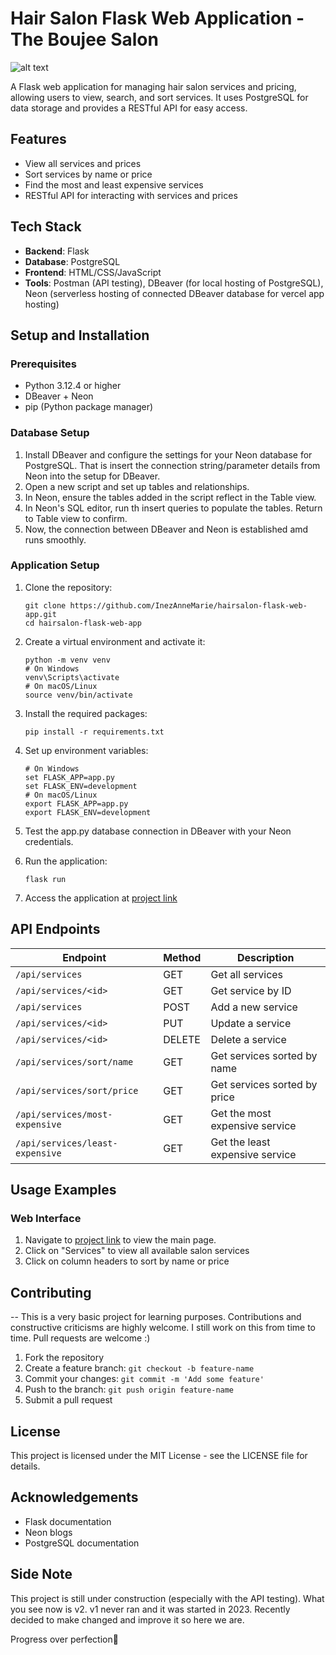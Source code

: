 # Hair Salon Flask Web Application - The Boujee Salon
![alt text](image.png)

A Flask web application for managing hair salon services and pricing, allowing users to view, search, and sort services. It uses PostgreSQL for data storage and provides a RESTful API for easy access.


## Features

* View all services and prices
* Sort services by name or price
* Find the most and least expensive services
* RESTful API for interacting with services and prices

## Tech Stack

* **Backend**: Flask
* **Database**: PostgreSQL
* **Frontend**: HTML/CSS/JavaScript
* **Tools**: Postman (API testing), DBeaver (for local hosting of PostgreSQL), Neon (serverless hosting of connected DBeaver database for vercel app hosting)

## Setup and Installation

### Prerequisites

- Python 3.12.4 or higher
- DBeaver + Neon
- pip (Python package manager)

### Database Setup

1. Install DBeaver and configure the settings for your Neon database for PostgreSQL. That is insert the connection string/parameter details from Neon into the setup for DBeaver.
2. Open a new script and set up tables and relationships.
3. In Neon, ensure the tables added in the script reflect in the Table view.
4. In Neon's SQL editor, run th insert queries to populate the tables. Return to Table view to confirm.
5. Now, the connection between DBeaver and Neon is established amd runs smoothly.

### Application Setup

1. Clone the repository:
   ```
   git clone https://github.com/InezAnneMarie/hairsalon-flask-web-app.git
   cd hairsalon-flask-web-app
   ```

2. Create a virtual environment and activate it:
   ```
   python -m venv venv
   # On Windows
   venv\Scripts\activate
   # On macOS/Linux
   source venv/bin/activate
   ```

3. Install the required packages:
   ```
   pip install -r requirements.txt
   ```

4. Set up environment variables:
   ```
   # On Windows
   set FLASK_APP=app.py
   set FLASK_ENV=development
   # On macOS/Linux
   export FLASK_APP=app.py
   export FLASK_ENV=development
   ```

5. Test the app.py database connection in DBeaver with your Neon credentials.

6. Run the application:
   ```
   flask run
   ```

7. Access the application at [project link](https://hair-salon-flask-web-app.vercel.app/)

## API Endpoints

| Endpoint | Method | Description |
|----------|--------|-------------|
| `/api/services` | GET | Get all services |
| `/api/services/<id>` | GET | Get service by ID |
| `/api/services` | POST | Add a new service |
| `/api/services/<id>` | PUT | Update a service |
| `/api/services/<id>` | DELETE | Delete a service |
| `/api/services/sort/name` | GET | Get services sorted by name |
| `/api/services/sort/price` | GET | Get services sorted by price |
| `/api/services/most-expensive` | GET | Get the most expensive service |
| `/api/services/least-expensive` | GET | Get the least expensive service |

## Usage Examples

### Web Interface

1. Navigate to [project link](https://hair-salon-flask-web-app.vercel.app/) to view the main page.
2. Click on "Services" to view all available salon services
3. Click on column headers to sort by name or price

## Contributing
-- This is a very basic project for learning purposes. Contributions and constructive criticisms are highly welcome. I still work on this from time to time. Pull requests are welcome :)

1. Fork the repository
2. Create a feature branch: `git checkout -b feature-name`
3. Commit your changes: `git commit -m 'Add some feature'`
4. Push to the branch: `git push origin feature-name`
5. Submit a pull request

## License

This project is licensed under the MIT License - see the LICENSE file for details.

## Acknowledgements

* Flask documentation
* Neon blogs
* PostgreSQL documentation

## Side Note

This project is still under construction (especially with the API testing). What you see now is v2. v1 never ran and it was started in 2023. Recently decided to make changed and improve it so here we are.

Progress over perfection💜
